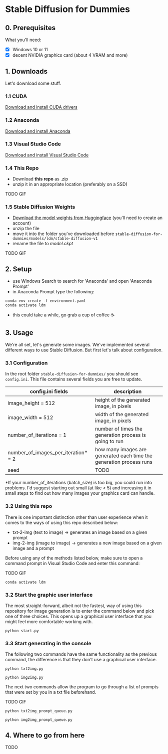 # Stable Diffusion for Dummies

## 0. Prerequisites

What you'll need:

- [x] Windows 10 or 11
- [x] decent NVIDIA graphics card (about 4 VRAM and more)

## 1. Downloads

Let's download some stuff.

### 1.1 CUDA

<a href="https://developer.nvidia.com/cuda-11-6-2-download-archive?target_os=Windows&target_arch=x86_64" rel="noopener noreferrer">Download and install CUDA drivers
</a>

### 1.2 Anaconda

<a href="https://www.anaconda.com/" rel="noopener noreferrer">Download and install Anaconda</a>

### 1.3 Visual Studio Code

<a href="https://code.visualstudio.com/Download" rel="noopener noreferrer">Download and install Visual Studio Code</a>

### 1.4 This Repo

- Download **this repo** as .zip
- unzip it in an appropriate location (preferably on a SSD)

TODO GIF

### 1.5 Stable Diffusion Weights

- <a href="https://huggingface.co/CompVis/stable-diffusion-v-1-4-original" rel="noopener noreferrer">Download the model weights from Huggingface</a> (you'll need to create an account)
- unzip the file
- move it into the folder you've downloaded before ```stable-diffusion-for-dummies/models/ldm/stable-diffusion-v1```
- rename the file to *model.ckpt*

TODO GIF

## 2. Setup

- use Windows Search to search for 'Anaconda' and open 'Anaconda Prompt'
- in Anaconda Prompt type the following:

``` command prompt
conda env create -f environment.yaml
conda activate ldm
```

- this could take a while, go grab a cup of coffee ☕

## 3. Usage

We're all set, let's generate some images. We've implemented several different ways to use Stable Diffusion. But first let's talk about configuration.

### 3.1 Configuration

In the root folder ```stable-diffusion-for-dummies/``` you should see ```config.ini```. This file contains several fields you are free to update.

| config.ini fields | description |
| ------------- | ------------- |
| image_height = 512  | height of the generated image, in pixels  |
| image_width = 512  | width of the generated image, in pixels  |
| number_of_iterations = 1  |  number of times the generation process is going to run  |
| number_of_images_per_iteration* = 2  | how many images are generated each time the generation process runs |
| seed | TODO  |
*If your number_of_iterations (batch_size) is too big, you could run into problems. I'd suggest starting out small (at like < 5) and increasing it in small steps to find out how many images your graphics card can handle.

### 3.2 Using this repo

There is one important distinction other than user experience when it comes to the ways of using this repo described below:

- txt-2-img (text to image) -> generates an image based on a given prompt
- img-2-img (image to image) -> generates a new image based on a given image and a prompt

Before using any of the methods listed below, make sure to open a command prompt in Visual Studio Code and enter this command:

TODO GIF

``` command prompt
conda activate ldm
```

### 3.2 Start the graphic user interface

The most straight-forward, albeit not the fastest, way of using this repository for image generation is to enter the command below and pick one of three choices. This opens up a graphical user interface that you might feel more comfortable working with.

```command prompt
python start.py 
```

### 3.3 Start generating in the console

The following two commands have the same functionality as the previous command, the difference is that they don't use a graphical user interface.

```command prompt
python txt2img.py
```

```command prompt
python img2img.py 
```

The next two commands allow the program to go through a list of prompts that were set by you in a txt file beforehand.

TODO GIF

```command prompt
python txt2img_prompt_queue.py 
```

```command prompt
python img2img_prompt_queue.py 
```

## 4. Where to go from here

TODO
